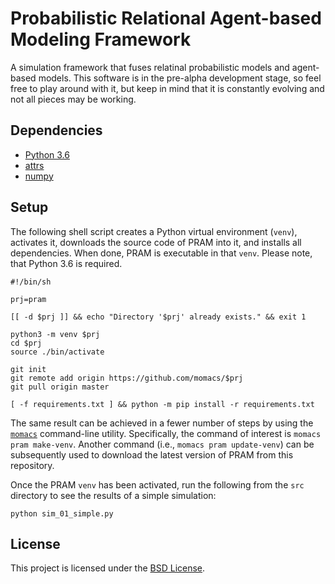 # Probabilistic Relational Agent-based Modeling Framework

A simulation framework that fuses relatinal probabilistic models and agent-based models.  This software is in the pre-alpha development stage, so feel free to play around with it, but keep in mind that it is constantly evolving and not all pieces may be working.


## Dependencies
- [Python 3.6](https://python.org)
- [attrs](https://github.com/python-attrs/attrs)
- [numpy](https://www.numpy.org)


## Setup
The following shell script creates a Python virtual environment (`venv`), activates it, downloads the source code of PRAM into it, and installs all dependencies.  When done, PRAM is executable in that `venv`.  Please note, that Python 3.6 is required.

```
#!/bin/sh

prj=pram

[[ -d $prj ]] && echo "Directory '$prj' already exists." && exit 1

python3 -m venv $prj
cd $prj
source ./bin/activate

git init
git remote add origin https://github.com/momacs/$prj
git pull origin master

[ -f requirements.txt ] && python -m pip install -r requirements.txt
```

The same result can be achieved in a fewer number of steps by using the [`momacs`](https://github.com/momacs/misc/momacs) command-line utility.  Specifically, the command of interest is `momacs pram make-venv`.  Another command (i.e., `momacs pram update-venv`) can be subsequently used to download the latest version of PRAM from this repository.

Once the PRAM `venv` has been activated, run the following from the `src` directory to see the results of a simple simulation:
```
python sim_01_simple.py
```


## License
This project is licensed under the [BSD License](LICENSE.md).
